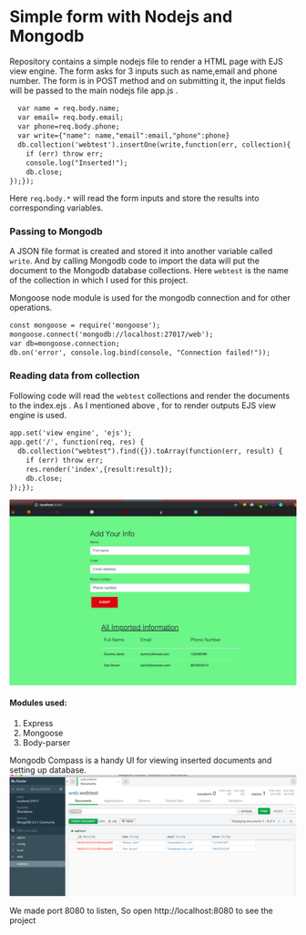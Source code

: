 # Simple form with Nodejs and Mongodb

Repository contains a simple nodejs file to render a HTML page with EJS view engine. The form asks for 3 inputs such as name,email and phone number. The form is in POST method and on submitting it, the input fields will be passed to the main nodejs file app.js . 


```app.post('/', function(req,res){ 
  var name = req.body.name;
  var email= req.body.email;
  var phone=req.body.phone; 
  var write={"name": name,"email":email,"phone":phone}
  db.collection('webtest').insertOne(write,function(err, collection){ 
    if (err) throw err; 
    console.log("Inserted!"); 
    db.close;
});});
```

Here ```req.body.*``` will read the form inputs and store the results into corresponding variables.

### Passing to Mongodb

A JSON file format is created and stored it into another variable called ```write```. And by calling Mongodb code to import the data will put the document to the Mongodb database collections. Here ```webtest``` is the name of the collection in which I used for this project.

Mongoose node module is used for the mongodb connection and for other operations.

```
const mongoose = require('mongoose');
mongoose.connect('mongodb://localhost:27017/web'); 
var db=mongoose.connection; 
db.on('error', console.log.bind(console, "Connection failed!")); 
```
### Reading data from collection

Following code will read the ```webtest``` collections and render the documents to the index.ejs . As I mentioned above , for to render outputs EJS view engine is used.
```
app.set('view engine', 'ejs');
app.get('/', function(req, res) {
  db.collection("webtest").find({}).toArray(function(err, result) {
    if (err) throw err;
    res.render('index',{result:result});
    db.close;
});});
```

![Form](https://raw.githubusercontent.com/jjose96/BasicInfos/master/preview.png)
#### Modules used:

1) Express
2) Mongoose
3) Body-parser

Mongodb Compass is a handy UI for viewing inserted documents and setting up database.
![Mongodb Compass](https://raw.githubusercontent.com/jjose96/BasicInfos/master/mongo.png)

We made port 8080 to listen, So open http://localhost:8080 to see the project
